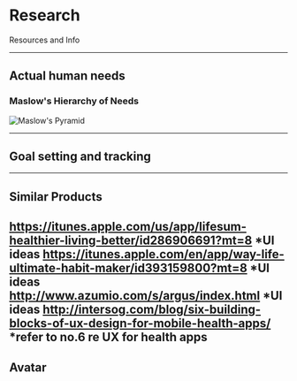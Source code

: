 # Research
Resources and Info

----
## Actual human needs

### Maslow's Hierarchy of Needs
![Maslow's Pyramid](https://media.licdn.com/mpr/mpr/shrinknp_800_800/p/3/005/0ab/1d1/0bddb88.jpg)

----
## Goal setting and tracking


----
## Similar Products
https://itunes.apple.com/us/app/lifesum-healthier-living-better/id286906691?mt=8 *UI ideas
https://itunes.apple.com/en/app/way-life-ultimate-habit-maker/id393159800?mt=8 *UI ideas
http://www.azumio.com/s/argus/index.html *UI ideas
http://intersog.com/blog/six-building-blocks-of-ux-design-for-mobile-health-apps/ *refer to no.6 re UX for health apps
----
## Avatar

